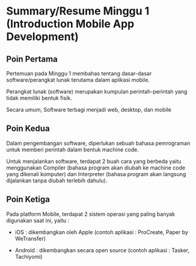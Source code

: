 # Summary/Resume Minggu 1 (Introduction Mobile App Development)

## Poin Pertama

Pertemuan pada Minggu 1 membahas tentang dasar-dasar software/perangkat lunak terutama dalam aplikasi mobile.

Perangkat lunak (software) merupakan kumpulan perintah-perintah yang tidak memiliki bentuk fisik.

Secara umum, Software terbagi menjadi web, desktop, dan mobile

## Poin Kedua

Dalam pengembangan software, diperlukan sebuah bahasa pemrograman untuk memberi perintah dalam bentuk machine code.

Untuk menjalankan software, terdapat 2 buah cara yang berbeda yaitu menggunakan Compiler (bahasa program akan diubah ke machine code yang dikenali komputer) dan Interpreter (bahasa program akan langsung dijalankan tanpa diubah terlebih dahulu).

## Poin Ketiga

Pada platform Mobile, terdapat 2 sistem operasi yang paling banyak digunakan saat ini, yaitu :

- iOS : dikembangkan oleh Apple     (contoh aplikasi : ProCreate, Paper by WeTransfer)

- Android : dikembangkan secara open source (contoh aplikasi : Tasker, Tachiyomi)
